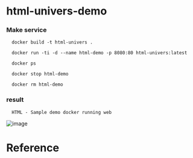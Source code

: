 # html-univers-demo

### Make service 

      docker build -t html-univers .

      docker run -ti -d --name html-demo -p 8080:80 html-univers:latest
 
      docker ps 
 
      docker stop html-demo
 
      docker rm html-demo
 
### result 

      HTML - Sample demo docker running web

![image](https://user-images.githubusercontent.com/45895454/132943891-1e0d1283-b711-493d-8ed4-e791001bb354.png)




# Reference 
